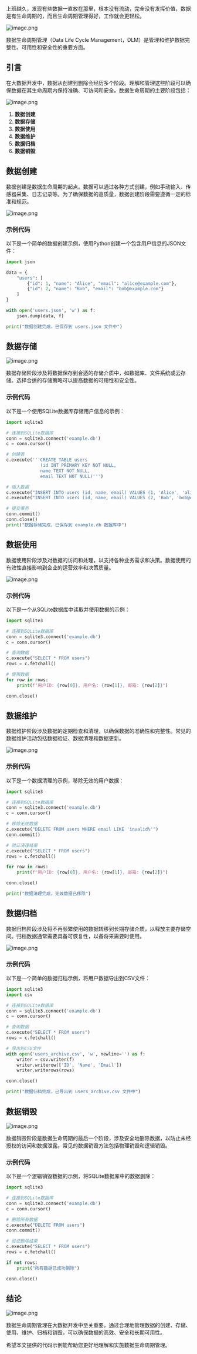 上班越久，发现有些数据一直放在那里，根本没有流动，完全没有发挥价值，数据是有生命周期的，而且生命周期管理得好，工作就会更轻松。

![image.png](https://piggo5.oss-cn-shenzhen.aliyuncs.com/ob/202407042321058.png)


数据生命周期管理（Data Life Cycle Management，DLM）是管理和维护数据完整性、可用性和安全性的重要方面。


## 引言

在大数据开发中，数据从创建到删除会经历多个阶段。理解和管理这些阶段可以确保数据在其生命周期内保持准确、可访问和安全。数据生命周期的主要阶段包括：

![image.png](https://piggo5.oss-cn-shenzhen.aliyuncs.com/ob/202407042324161.png)


1. **数据创建**
2. **数据存储**
3. **数据使用**
4. **数据维护**
5. **数据归档**
6. **数据销毁**

## 数据创建

数据创建是数据生命周期的起点。数据可以通过各种方式创建，例如手动输入、传感器采集、日志记录等。为了确保数据的高质量，数据创建阶段需要遵循一定的标准和规范。

![image.png](https://piggo5.oss-cn-shenzhen.aliyuncs.com/ob/202407042325403.png)


### 示例代码

以下是一个简单的数据创建示例，使用Python创建一个包含用户信息的JSON文件：

```python
import json

data = {
    "users": [
        {"id": 1, "name": "Alice", "email": "alice@example.com"},
        {"id": 2, "name": "Bob", "email": "bob@example.com"}
    ]
}

with open('users.json', 'w') as f:
    json.dump(data, f)

print("数据创建完成，已保存到 users.json 文件中")
```

## 数据存储

![image.png](https://piggo5.oss-cn-shenzhen.aliyuncs.com/ob/202407042326502.png)


数据存储阶段涉及将数据保存到合适的存储介质中，如数据库、文件系统或云存储。选择合适的存储策略可以提高数据的可用性和安全性。

### 示例代码

以下是一个使用SQLite数据库存储用户信息的示例：

```python
import sqlite3

# 连接到SQLite数据库
conn = sqlite3.connect('example.db')
c = conn.cursor()

# 创建表
c.execute('''CREATE TABLE users
             (id INT PRIMARY KEY NOT NULL, 
             name TEXT NOT NULL, 
             email TEXT NOT NULL)''')

# 插入数据
c.execute("INSERT INTO users (id, name, email) VALUES (1, 'Alice', 'alice@example.com')")
c.execute("INSERT INTO users (id, name, email) VALUES (2, 'Bob', 'bob@example.com')")

# 提交事务
conn.commit()
conn.close()
print("数据存储完成，已保存到 example.db 数据库中")
```

## 数据使用

数据使用阶段涉及对数据的访问和处理，以支持各种业务需求和决策。数据使用的有效性直接影响到企业的运营效率和决策质量。

![image.png](https://piggo5.oss-cn-shenzhen.aliyuncs.com/ob/202407042327034.png)


### 示例代码

以下是一个从SQLite数据库中读取并使用数据的示例：

```python
import sqlite3

# 连接到SQLite数据库
conn = sqlite3.connect('example.db')
c = conn.cursor()

# 查询数据
c.execute("SELECT * FROM users")
rows = c.fetchall()

# 使用数据
for row in rows:
    print(f"用户ID: {row[0]}, 用户名: {row[1]}, 邮箱: {row[2]}")

conn.close()
```

## 数据维护

数据维护阶段涉及数据的定期检查和清理，以确保数据的准确性和完整性。常见的数据维护活动包括数据验证、数据清理和数据更新。

![image.png](https://piggo5.oss-cn-shenzhen.aliyuncs.com/ob/202407042327230.png)


### 示例代码

以下是一个数据清理的示例，移除无效的用户数据：

```python
import sqlite3

# 连接到SQLite数据库
conn = sqlite3.connect('example.db')
c = conn.cursor()

# 移除无效数据
c.execute("DELETE FROM users WHERE email LIKE 'invalid%'")
conn.commit()

# 验证清理结果
c.execute("SELECT * FROM users")
rows = c.fetchall()

for row in rows:
    print(f"用户ID: {row[0]}, 用户名: {row[1]}, 邮箱: {row[2]}")

conn.close()

print("数据清理完成，无效数据已移除")
```

## 数据归档

数据归档阶段涉及将不再频繁使用的数据转移到长期存储介质，以释放主要存储空间。归档数据通常需要具备可恢复性，以备将来需要时使用。

![image.png](https://piggo5.oss-cn-shenzhen.aliyuncs.com/ob/202407042328242.png)


### 示例代码

以下是一个简单的数据归档示例，将用户数据导出到CSV文件：

```python
import sqlite3
import csv

# 连接到SQLite数据库
conn = sqlite3.connect('example.db')
c = conn.cursor()

# 查询数据
c.execute("SELECT * FROM users")
rows = c.fetchall()

# 导出到CSV文件
with open('users_archive.csv', 'w', newline='') as f:
    writer = csv.writer(f)
    writer.writerow(['ID', 'Name', 'Email'])
    writer.writerows(rows)

conn.close()

print("数据归档完成，已导出到 users_archive.csv 文件中")
```

## 数据销毁

![image.png](https://piggo5.oss-cn-shenzhen.aliyuncs.com/ob/202407042328935.png)


数据销毁阶段是数据生命周期的最后一个阶段，涉及安全地删除数据，以防止未经授权的访问和数据泄露。常见的数据销毁方法包括物理销毁和逻辑销毁。

### 示例代码

以下是一个逻辑销毁数据的示例，将SQLite数据库中的数据删除：

```python
import sqlite3

# 连接到SQLite数据库
conn = sqlite3.connect('example.db')
c = conn.cursor()

# 删除所有数据
c.execute("DELETE FROM users")
conn.commit()

# 验证删除结果
c.execute("SELECT * FROM users")
rows = c.fetchall()

if not rows:
    print("所有数据已成功删除")

conn.close()
```

## 结论

![image.png](https://piggo5.oss-cn-shenzhen.aliyuncs.com/ob/202407042329759.png)


数据生命周期管理在大数据开发中至关重要，通过合理地管理数据的创建、存储、使用、维护、归档和销毁，可以确保数据的高效、安全和长期可用性。

希望本文提供的代码示例能帮助您更好地理解和实施数据生命周期管理。
